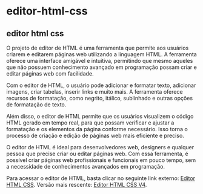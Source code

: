 # editor-html-css
<h2>editor html css</h2>

O projeto de editor de HTML é uma ferramenta que permite aos usuários criarem e editarem páginas web utilizando a linguagem HTML. A ferramenta oferece uma interface amigável e intuitiva, permitindo que mesmo aqueles que não possuem conhecimento avançado em programação possam criar e editar páginas web com facilidade.

Com o editor de HTML, o usuário pode adicionar e formatar texto, adicionar imagens, criar tabelas, inserir links e muito mais. A ferramenta oferece recursos de formatação, como negrito, itálico, sublinhado e outras opções de formatação de texto.

Além disso, o editor de HTML permite que os usuários visualizem o código HTML gerado em tempo real, para que possam verificar e ajustar a formatação e os elementos da página conforme necessário. Isso torna o processo de criação e edição de páginas web mais eficiente e preciso.

O editor de HTML é ideal para desenvolvedores web, designers e qualquer pessoa que precise criar ou editar páginas web. Com essa ferramenta, é possível criar páginas web profissionais e funcionais em pouco tempo, sem a necessidade de conhecimentos avançados em programação.

Para acessar o editor de HTML, basta clicar no seguinte link externo: <a href="https://blog.marcusoliveiradev.com.br/editor-de-html/" >Editor HTML CSS</a>.
Versão mais rescente: <a href="https://marcusoliveiradev.github.io/editor-html-css/" >Editor HTML CSS V4</a>.
